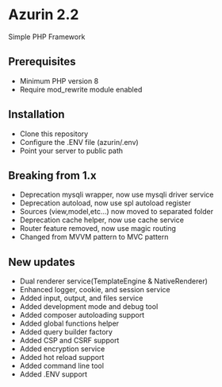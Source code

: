 # Azurin 2.2
Simple PHP Framework

## Prerequisites
- Minimum PHP version 8
- Require mod_rewrite module enabled

## Installation
- Clone this repository
- Configure the .ENV file (azurin/.env)
- Point your server to public path

## Breaking from 1.x
- Deprecation mysqli wrapper, now use mysqli driver service
- Deprecation autoload, now use spl autoload register
- Sources (view,model,etc...) now moved to separated folder
- Deprecation cache helper, now use cache service
- Router feature removed, now use magic routing
- Changed from MVVM pattern to MVC pattern

## New updates
- Dual renderer service(TemplateEngine & NativeRenderer)
- Enhanced logger, cookie, and session service
- Added input, output, and files service
- Added development mode and debug tool
- Added composer autoloading support
- Added global functions helper
- Added query builder factory
- Added CSP and CSRF support
- Added encryption service
- Added hot reload support
- Added command line tool
- Added .ENV support
